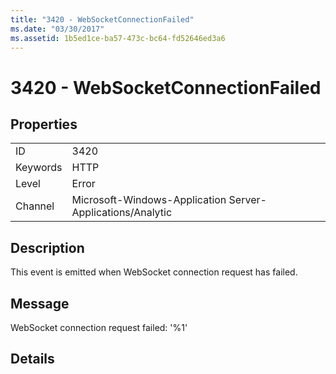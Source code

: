 ```yaml
---
title: "3420 - WebSocketConnectionFailed"
ms.date: "03/30/2017"
ms.assetid: 1b5ed1ce-ba57-473c-bc64-fd52646ed3a6
---
```

# 3420 - WebSocketConnectionFailed
## Properties  


|||  
|-|-|  
|ID|3420|  
|Keywords|HTTP|  
|Level|Error|  
|Channel|Microsoft-Windows-Application Server-Applications/Analytic|  

## Description  
 This event is emitted when WebSocket connection request has failed.  

## Message  
 WebSocket connection request failed: '%1'  

## Details
